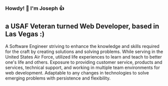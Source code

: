 ### Howdy! 🤠 I'm Joseph 👍

## a USAF Veteran turned Web Developer, based in Las Vegas :)

A Software Engineer striving to enhance the knowledge and skills required for the craft by creating solutions and solving problems. While serving in the United States Air Force, utilized life experiences to learn and teach to better one's life and others. Exposure to providing customer service, products and services, technical support, and working in multiple team environments for web development. Adaptable to any changes in technologies to solve emerging problems with persistence and flexibility.


